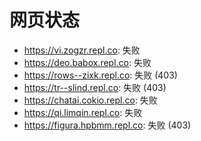 # 网页状态
- https://vi.zogzr.repl.co: 失败
- https://deo.babox.repl.co: 失败
- https://rows--zixk.repl.co: 失败 (403)
- https://tr--slind.repl.co: 失败 (403)
- https://chatai.cokio.repl.co: 失败
- https://qi.limqin.repl.co: 失败
- https://figura.hpbmm.repl.co: 失败 (403)
